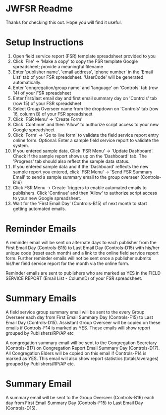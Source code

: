# JWFSR Readme
Thanks for checking this out. Hope you will find it useful.

# Setup Instructions
1. Open field service report (FSR) template spreadsheet provided to you
2. Click 'File' -> 'Make a copy' to copy the FSR template Google spreadsheet; provide a meaningful filename 
3. Enter 'publisher name', 'email address', 'phone number' in the 'Email List' tab of your FSR spreadsheet. 'UserCode' will be generated automatically.
4. Enter 'congregation/group name' and 'language' on 'Controls' tab (row 14) of your FSR spreadsheet
5. Enter first/last email day and first email summary day on 'Controls' tab (row 15) of your FSR spreadsheet
6. Select Group Overseer name from the dropdown on 'Controls' tab (row 16, column B) of your FSR spreadsheet
7. Click 'FSR Menu' -> 'Create Form'
8. Click 'Continue' and then 'Allow' to authorize script access to your new Google spreadsheet
9. Click 'Form' -> 'Go to live form' to validate the field service report entry online form. Optional: Enter a sample field service report to validate the system.
10. If you entered sample data, Click 'FSR Menu' -> 'Update Dashboard'. Check if the sample report shows up on the 'Dashboard' tab. The 'Progress' tab should also reflect the sample data status.
11. If you entered sample data and if the 'Dashboard' reflects the new sample report you entered, click 'FSR Menu' -> 'Send FSR Summary Email' to send a sample summary email to the group overseer (Controls-B16)
12. Click FSR Menu -> Create Triggers to enable automated emails to publishers. Click 'Continue' and then 'Allow' to authorize script access to your new Google spreadsheet.
13. Wait for the 'First Email Day' (Controls-B15) of next month to start getting automated emails.

# Reminder Emails
A reminder email will be sent on alternate days to each publisher from the First Email Day (Controls-B15) to Last Email Day (Controls-D15) with his/her unique code (reset each month) and a link to the online field service report form. Further reminder emails will not be sent once a publisher submits his/her field service report for the month via the online form. 

Reminder emails are sent to publishers who are marked as YES in the FIELD SERVICE REPORT (Email List - ColumnD) of your FSR spreadsheet.

# Summary Emails
A field service group summary email will be sent to the every Group Overseer each day from First Email Summary Day (Controls-F15) to Last Email Day (Controls-D15). Assistant Group Overseer will be copied on these emails if Controls-F14 is marked as YES. These emails will show report grouped by Publishers/RP/AP etc

A congregation summary email will be sent to the Congregation Secretary (Controls-B17) on Congregation Report Email Summary Day (Controls-D17). All Congregation Elders will be copied on this email if Controls-F14 is marked as YES. This email will also show report statistics (totals/averages) grouped by Publishers/RP/AP etc.

# Summary Email
A summary email will be sent to the Group Overseer (Controls-B16) each day from First Email Summary Day (Controls-F15) to Last Email Day (Controls-D15).

